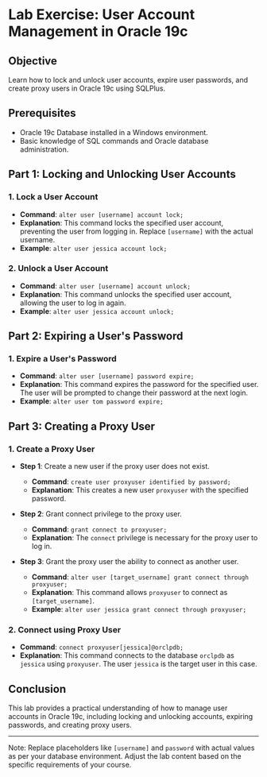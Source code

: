 
# Lab Exercise: User Account Management in Oracle 19c

## Objective
Learn how to lock and unlock user accounts, expire user passwords, and create proxy users in Oracle 19c using SQLPlus.

## Prerequisites
- Oracle 19c Database installed in a Windows environment.
- Basic knowledge of SQL commands and Oracle database administration.

## Part 1: Locking and Unlocking User Accounts

### 1. Lock a User Account
- **Command**: `alter user [username] account lock;`
- **Explanation**: This command locks the specified user account, preventing the user from logging in. Replace `[username]` with the actual username.
- **Example**: `alter user jessica account lock;`

### 2. Unlock a User Account
- **Command**: `alter user [username] account unlock;`
- **Explanation**: This command unlocks the specified user account, allowing the user to log in again.
- **Example**: `alter user jessica account unlock;`

## Part 2: Expiring a User's Password

### 1. Expire a User's Password
- **Command**: `alter user [username] password expire;`
- **Explanation**: This command expires the password for the specified user. The user will be prompted to change their password at the next login.
- **Example**: `alter user tom password expire;`

## Part 3: Creating a Proxy User

### 1. Create a Proxy User
- **Step 1**: Create a new user if the proxy user does not exist.
    - **Command**: `create user proxyuser identified by password;`
    - **Explanation**: This creates a new user `proxyuser` with the specified password.

- **Step 2**: Grant connect privilege to the proxy user.
    - **Command**: `grant connect to proxyuser;`
    - **Explanation**: The `connect` privilege is necessary for the proxy user to log in.

- **Step 3**: Grant the proxy user the ability to connect as another user.
    - **Command**: `alter user [target_username] grant connect through proxyuser;`
    - **Explanation**: This command allows `proxyuser` to connect as `[target_username]`.
    - **Example**: `alter user jessica grant connect through proxyuser;`

### 2. Connect using Proxy User
- **Command**: `connect proxyuser[jessica]@orclpdb;`
- **Explanation**: This command connects to the database `orclpdb` as `jessica` using `proxyuser`. The user `jessica` is the target user in this case.

## Conclusion
This lab provides a practical understanding of how to manage user accounts in Oracle 19c, including locking and unlocking accounts, expiring passwords, and creating proxy users.

---

Note: Replace placeholders like `[username]` and `password` with actual values as per your database environment. Adjust the lab content based on the specific requirements of your course.

